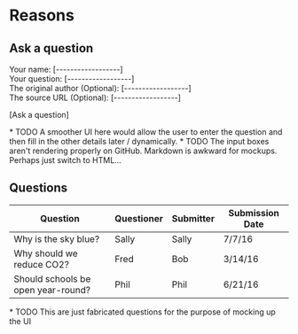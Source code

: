 # Reasons

## Ask a question

Your name:                      [------------------]<br/>
Your question:                  [------------------]<br/>
The original author (Optional): [------------------]<br/>
The source URL (Optional):      [------------------]<br/>

[Ask a question]

\* TODO A smoother UI here would allow the user to enter the question and then fill in the other details later / dynamically.
\* TODO The input boxes aren't rendering properly on GitHub. Markdown is awkward for mockups. Perhaps just switch to HTML...

## Questions


Question                           | Questioner | Submitter | Submission Date 
---------------------              | ---------- | --------- | ---------------
Why is the sky blue?               | Sally      | Sally     | 7/7/16         
Why should we reduce CO2?          | Fred       | Bob       | 3/14/16
Should schools be open year-round? | Phil       | Phil      | 6/21/16

\* TODO This are just fabricated questions for the purpose of mocking up the UI




